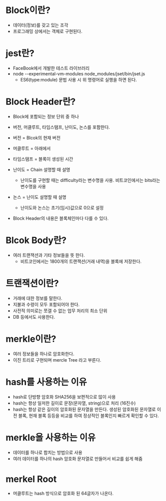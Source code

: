 # Block이란?

- 데이터(정보)를 갖고 있는 조각
- 프로그래밍 상에서는 객체로 구현된다.

# jest란?

- FaceBook에서 개발한 테스트 라이브러리
- node --experimental-vm-modules node_modules/jset/bin/jset.js
  - ES6(type:module) 문법 사용 시 위 명령어로 실행을 하면 된다.

# Block Header란?

- Block에 포함되는 정보 단위 중 하나
- 버전, 머클루트, 타임스탬프, 난이도, 논스를 포함한다.

- 버전 = Blcok의 현재 버전
- 머클루트 = 아래에서
- 타임스탬프 = 블록이 생성된 시간
- 난이도 = Chain 설명할 때 설명
  - 난이도를 구현할 때는 difficulty라는 변수명을 사용. 비트코인에서는 bits라는 변수명을 사용
- 논스 = 난이도 설명할 때 설명
  - 난이도와 논스는 초기(임시)값으로 0으로 설정
- Block Header의 내용은 블록체인마다 다를 수 있다.

# Blcok Body란?

- 여러 트랜잭션과 기타 정보들을 뜻 한다.
  - 비트코인에서는 1800개의 트랜잭션(거래 내역)을 블록에 저장한다.

# 트랜잭션이란?

- 거래에 대한 정보를 말한다.
- 지불과 수령이 모두 포함되어야 한다.
- 사전적 의미로는 쪼갤 수 없는 업무 처리의 최소 단위
- DB 등에서도 사용한다.

# merkle이란?

- 여러 정보들을 하나로 암호화한다.
- 이진 트리로 구현되며 mercle Tree 라고 부른다.

# hash를 사용하는 이유

- hash로 단방향 암호화 SHA256을 보편적으로 많이 사용
- hash는 항상 일저한 길이로 문장(문자열, string)으로 처리 (16진수)
- hash는 항상 같은 길이의 암호화된 문자열을 만든다. 생성된 암호화된
  문자열로 이전 블록, 현재 블록 등등을 비교를 하여 정상적인 블록인지 빠르게 확인할 수 있다.

# merkle을 사용하는 이유

- 데이터를 하나로 합치는 방법으로 사용
- 여러 데이터를 하나의 hash 암호화 문자열로 만들어서 비교를 쉽게 해줌

# merkel Root

- 머클루트는 hash 방식으로 암호화 된 64글자가 나온다.
